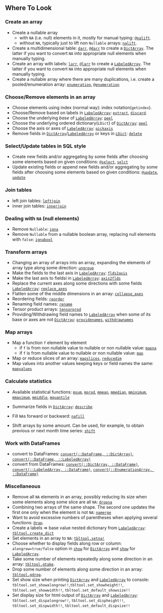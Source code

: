 ## Where To Look

### Create an array

* Create a nullable array
    * with `NA` (i.e. null) elements in it, mostly for manual typing: [`@nalift`](api/#macro___nalift.1).
    * without `NA`, typically just to lift non `Nullable` arrays: [`nalift`](api/#function__nalift.1).
* Create a multidimensional table: [`darr`](api/#function__darr.1), [`@darr`](api/#macro___darr.1)  to create a [`DictArray`](api/#type__dictarray.1). The latter if you want to convert `NA` into appropriate null elements when manually typing.
* Create an array with labels: [`larr`](api/#function__larr.1), [`@larr`](api/#macro___larr.1) to create a [`LabeledArray`](api/#type__labeledarray.1). The latter if you want to convert `NA` into appropriate null elements when manually typing.
* Create a nullable array where there are many duplications, i.e. create a pooled/enumeration array: [`enumeration`](api/#function__enumeration.1), [`@enumeration`](api/#macro___enumeration.1)

### Choose/Remove elements in an array

* Choose elements using index (normal way): index notation(`getindex`).
* Choose/Remove based on labels in [`LabeledArray`](api/#type__labeledarray.1): [`extract`](api/#function__extract.1), [`discard`](api/#function__discard.1).
* Choose the underlying *base* of [`LabeledArray`](api/#type__labeledarray.1): [`peel`](api/#function__peel.1)
* Choose the underlying ordered dictionary(`LDict`) of [`DictArray`](api/#type__labeledarray.1): [`peel`](api/#function__peel.1)
* Choose the axis or axes of [`LabeledArray`](api/#type__labeledarray.1): [`pickaxis`](api/#function__pickaxis.1)
* Remove fields in [`DictArray`](api/#type__dictarray.1)/[`LabeledArray`](api/#type__labeledarray.1) or keys in [`LDict`](api/#type__ldict.1): [`delete`](api/#function__delete.1)

### Select/Update tables in SQL style

* Create new fields and/or aggregating by some fields after choosing some elements based on given conditions: [`@select`](api/#macro___select.1), [`selct`](api/#function__selct.1)
* Update existing fields or append new fields and/or aggregating by some fields after choosing some elements based on given conditions: [`@update`](api/#macro___update.1), [`update`](api/#function__update.1)

### Join tables

* left join tables: [`leftjoin`](api/#function__leftjoin.1)
* inner join tables: [`innerjoin`](api/#function__innerjoin.1)

### Dealing with `NA` (null elements)

* Remove `Nullable`: [`igna`](api/#function__igna.1)
* Remove `Nullable` from a nullable boolean array, replacing null elements with `false`: [`ignabool`](api/#function__ignabool.1)

### Transform arrays

* Changing an array of arrays into an array, expanding the elements of array type along some direction: [`ungroup`](api/#function__ungroup.1)
* Make the fields to the last axis in [`LabeledArray`](api/#type__labeledarray.1): [`flds2axis`](api/#function__flds2axis.1)
* Make the last axis to fieldsi in [`LabeledArray`](api/#type__labeledarray.1): [`axis2flds`](api/#function__axis2flds.1)
* Replace the current axes along some directions with some fields [`LabeledArray`](api/#type__labeledarray.1): [`replace_axes`](api/#function__replace_axes.1)
* Flatten some of the middle dimensions in an array: [`collapse_axes`](api/#function__collapse_axes.1)
* Reordering fields: [`reorder`](api/#function__reorder.1)
* Renaming field names: [`rename`](api/#function__rename.1)
* Tensor product arrays: [`tensorprod`](api/#function__tensorprod.1)
* Providing/Withdrawing field names to [`LabeledArray`](api/#type__labeledarray.1) when some of its base or axes are not [`DictArray`](api/#type__labeledarray.1): [`providenames`](api/#function__providenames.1), [`withdrawnames`](api/#function__withdrawnames.1)

### Map arrays

* Map a function `f` element by element
    * if `f` is from non nullable value to nullable or non nullable value: [`mapna`](api/#function__mapna.1)
    * if `f` is from nullable value to nullable or non nullable value: [`map`](api/#method__map.1)
* Map or reduce slices of an array: [`mapslices`](api/#method__mapslices.1), [`reducedim`](api/#method__reducedim.1)
* Map values into another values keeping keys or field names the same: [`mapvalues`](api/#function__mapvalues.1)

### Calculate statistics

* Available statistical functions:
[`msum`](api/#function__msum.1),
[`mprod`](api/#function__mprod.1),
[`mmean`](api/#function__mmean.1),
[`mmedian`](api/#function__mmedian.1),
[`mminimum`](api/#function__mminimum.1),
[`mmaximum`](api/#function__mmaximum.1),
[`mmiddle`](api/#function__mmiddle.1),
[`mquantile`](api/#function__mquantile.1)

* Summarize fields in [`DictArray`](api/#type__dictarray.1): [`describe`](api/#function__describe.1)

* Fill `NA`s forward or backward: [`nafill`](api/#function__nafill.1)
* Shift arrays by some amount. Can be used, for example, to obtain previous or next month time series: [`shift`](api/#function__shift.1)

### Work with DataFrames

* convert to DataFrames: [`convert(::DataFrame, ::DictArray)`](api/#method__convert.1), [`convert(::DataFrame, ::LabeledArray)`](api/#method__convert.2)
* convert from DataFrames: [`convert(::DictArray, ::DataFrame)`](api/#method__convert.3), [`convert(::LabeledArray, ::DataFrame)`](api/#method__convert.5), [`convert(::EnumerationArray, ::DataFrame)`](api/#method__convert.4)

### Miscellaneous

* Remove all `NA` elements in an array, possibly reducing its size when some elements along some slice are all `NA`: [`dropna`](api/#function__dropna.1)
* Combining two arrays of the same shape. The second one updates the first one only when the element is not `NA`: [`namerge`](api/#function__namerge.1)
* Want to avoid excessive numbers of parentheses when applying several functions: [`@rap`](api/#macro___rap.1).
* Create a labels => base value nested dictionary from [`LabeledArray`](api/#type__labeledarray.1): [`tbltool.create_dict`](api/#function__create_dict.1)
* Set elements in an array to `NA`: [`tbltool.setna!`](api/#function__setna.1)
* Choose whether to display fields along row or column: `alongrow=true/false` option in [`show`](api/#method__show.1) for [`DictArray`](api/#type__dictarray.1) and [`show`](api/#method__show.3) for [`LabeledArray`](api/#type__labeledarray.1).
* Take some number of elements repeatedly along some direction in an array: [`tbltool.gtake`](api/#function__gtake.1).
* Drop some number of elements along some direction in an array: [`tbltool.gdrop`](api/#function__gdrop.1).
* Set show size when printing [`DictArray`](api/#type__dictarray.1) and [`LabeledArray`](api/#type__labeledarray.1) to console: `tbltool.set_showalongrow!!`,`tbltool.set_showheight!!`, `tbltool.set_showwidth!!`, `tbltool.set_default_showsize!!`
* Set display size for html output of [`DictArray`](api/#type__dictarray.1) and [`LabeledArray`](api/#type__labeledarray.1): `tbltool.set_dispalongrow!!`, `tbltool.set_dispheight!!`, `tbltool.set_dispwidth!!`, `tbltool.set_default_dispsize!!`
